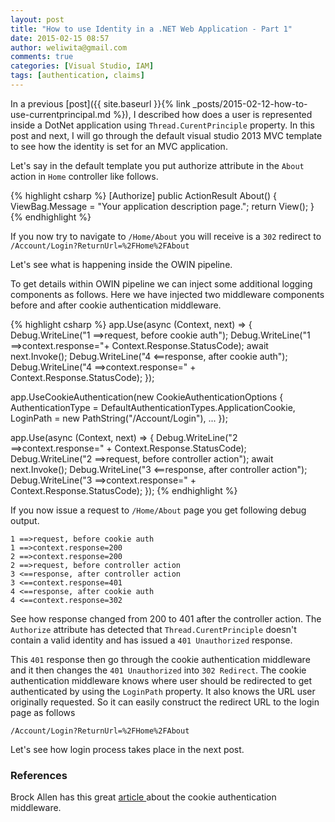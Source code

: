 ```yaml
---
layout: post
title: "How to use Identity in a .NET Web Application - Part 1"
date: 2015-02-15 08:57
author: weliwita@gmail.com
comments: true
categories: [Visual Studio, IAM]
tags: [authentication, claims]
---
```

In a previous [post]({{ site.baseurl }}{% link _posts/2015-02-12-how-to-use-currentprincipal.md %}), I described how does a user is represented inside a DotNet application using `Thread.CurentPrinciple` property. In this post and next, I will go through the default visual studio 2013 MVC template to see how the identity is set for an MVC application.

Let's say in the default template you put authorize attribute in the `About` action in `Home` controller like follows.

{% highlight csharp %}
[Authorize]
public ActionResult About()
{
    ViewBag.Message = "Your application description page.";
    return View();
}
{% endhighlight %}

If you now try to navigate to `/Home/About` you will receive is a `302` redirect to `/Account/Login?ReturnUrl=%2FHome%2FAbout`

Let's see what is happening inside the OWIN pipeline.

To get details within OWIN pipeline we can inject some additional logging components as follows. Here we have injected two middleware components before and after cookie authentication middleware.

{% highlight csharp %}
app.Use(async (Context, next) =>
{
    Debug.WriteLine("1 ==>request, before cookie auth");
    Debug.WriteLine("1 ==>context.response="+ Context.Response.StatusCode);
    await next.Invoke();
    Debug.WriteLine("4 <==response, after cookie auth");
    Debug.WriteLine("4 ==>context.response=" + Context.Response.StatusCode);
}); 

app.UseCookieAuthentication(new CookieAuthenticationOptions
{
    AuthenticationType = DefaultAuthenticationTypes.ApplicationCookie,
    LoginPath = new PathString("/Account/Login"),
    ...
});

app.Use(async (Context, next) =>
{
    Debug.WriteLine("2 ==>context.response=" + Context.Response.StatusCode);
    Debug.WriteLine("2 ==>request, before controller action");
    await next.Invoke();
    Debug.WriteLine("3 <==response, after controller action");
    Debug.WriteLine("3 ==>context.response=" + Context.Response.StatusCode);
});
{% endhighlight %}

If you now issue a request to `/Home/About` page you get following debug output.

```
1 ==>request, before cookie auth
1 ==>context.response=200
2 ==>context.response=200
2 ==>request, before controller action
3 <==response, after controller action
3 <==context.response=401
4 <==response, after cookie auth
4 <==context.response=302
```

See how response changed from 200 to 401 after the controller action. The `Authorize` attribute has detected that `Thread.CurentPrinciple` doesn't contain a valid identity and has issued a `401 Unauthorized` response.

This `401` response then go through the cookie authentication middleware and it then changes the `401 Unauthorized` into `302 Redirect`. The cookie authentication middleware knows where user should be redirected to get authenticated by using the `LoginPath`
property. It also knows the URL user originally requested. So it can easily construct the redirect URL to the login page as follows

`/Account/Login?ReturnUrl=%2FHome%2FAbout`

Let's see how login process takes place in the next post.

### References
Brock Allen has this great <a href="http://brockallen.com/2013/10/24/a-primer-on-owin-cookie-authentication-middleware-for-the-asp-net-developer/" title="article">article </a>about the cookie authentication middleware.

